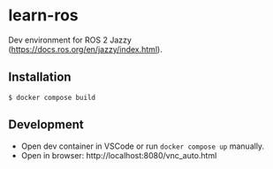 # learn-ros

Dev environment for ROS 2 Jazzy (https://docs.ros.org/en/jazzy/index.html).

## Installation

```shell
$ docker compose build
```

## Development

- Open dev container in VSCode or run `docker compose up` manually.
- Open in browser: http://localhost:8080/vnc_auto.html
